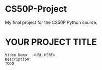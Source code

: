 # CS50P-Project
My final project for the CS50P Python course.
# YOUR PROJECT TITLE
    Video Demo:  <URL HERE>
    Description:
    TODO